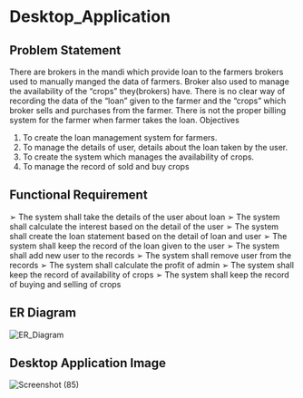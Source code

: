 # Desktop_Application
## Problem Statement
There are brokers in the mandi which provide loan to the farmers brokers used to manually
manged the data of farmers. Broker also used to manage the availability of the “crops”
they(brokers) have. There is no clear way of recording the data of the “loan” given to the farmer
and the “crops” which broker sells and purchases from the farmer. There is not the proper
billing system for the farmer when farmer takes the loan. Objectives
1. To create the loan management system for farmers.
2. To manage the details of user, details about the loan taken by the user.
3. To create the system which manages the availability of crops.
4. To manage the record of sold and buy crops

## Functional Requirement
➢ The system shall take the details of the user about loan
➢ The system shall calculate the interest based on the detail of the user
➢ The system shall create the loan statement based on the detail of loan and user
➢ The system shall keep the record of the loan given to the user
➢ The system shall add new user to the records
➢ The system shall remove user from the records
➢ The system shall calculate the profit of admin
➢ The system shall keep the record of availability of crops
➢ The system shall keep the record of buying and selling of crops

## ER Diagram

![ER_Diagram](https://user-images.githubusercontent.com/56119880/154803001-eea8bf86-b3f0-4fa5-a8a6-b5b4adcc709d.png)

## Desktop Application Image
![Screenshot (85)](https://user-images.githubusercontent.com/56119880/154802896-5ccb0d7c-8d99-4597-a8c4-de2703c25662.png)
